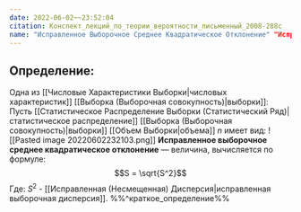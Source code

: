 ```yaml
---
date: 2022-06-02~~23:52:04
citation: Конспект_лекций_по_теории_вероятности_письменный_2008-288с
name: "Исправленное Выборочное Среднее Квадратическое Отклонение" "Исправленное Выборочное С.К.О."
---
```

## Определение:
Одна из [[Числовые Характеристики Выборки|числовых характеристик]] [[Выборка (Выборочная совокупность)|выборки]]:
Пусть [[Статистическое Распределение Выборки (Статистический Ряд)|статистическое распределение]] [[Выборка (Выборочная совокупность)|выборки]] [[Объем Выборки|объема]] $n$ имеет вид:
![[Pasted image 20220602232103.png]]
**Исправленное выборочное среднее квадратическое отклонение** — величина, вычисляется по формуле:
$$S = \sqrt{S^2}$$ Где: $S^2$ - [[Исправленная (Несмещенная) Дисперсия|исправленная выборочная дисперсия]].
%%^краткое_определение%%